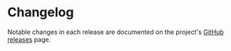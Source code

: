 # Changelog

Notable changes in each release are documented on the project's [GitHub releases](https://github.com/hyperledger/fabric-sdk-node/releases) page.
